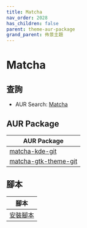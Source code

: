 ```yaml
---
title: Matcha
nav_order: 2028
has_children: false
parent: theme-aur-package
grand_parent: 佈景主題
---
```



# Matcha


## 查詢

* AUR Search: [Matcha](https://aur.archlinux.org/packages?O=0&SeB=nd&K=Matcha&outdated=&SB=m&SO=d&PP=50&submit=Go)


## AUR Package

| AUR Package |
| --- |
| [matcha-kde-git](https://aur.archlinux.org/packages/matcha-kde-git) |
| [matcha-gtk-theme-git](https://aur.archlinux.org/packages/matcha-gtk-theme-git) |


## 腳本

| 腳本 |
| --- |
| [安裝腳本](https://github.com/samwhelp/ezarcher-adjustment/tree/main/prototype/theme/matcha) |
